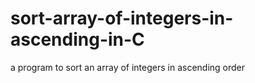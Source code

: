 # sort-array-of-integers-in-ascending-in-C
a program to sort an array of integers in ascending order
